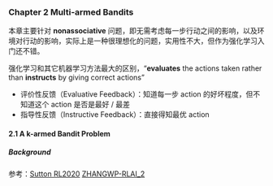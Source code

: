 ### Chapter 2  Multi-armed Bandits

本章主要针对 **nonassociative** 问题，即无需考虑每一步行动之间的影响，以及环境对行动的影响，实际上是一种很理想化的问题，实用性不大，但作为强化学习入门还不错。

强化学习和其它机器学习方法最大的区别，“**evaluates** the actions taken rather than **instructs** by giving correct actions”

- 评价性反馈（Evaluative Feedback）：知道每一步 action 的好坏程度，但不知道这个 action 是否是最好 / 最差
- 指导性反馈（Instructive Feedback）：直接得知最优 action

#### 2.1 A k-armed Bandit Problem

##### Background



参考：[Sutton RL2020](http://incompleteideas.net/sutton/book/RLbook2020.pdf)  [ZHANGWP-RLAI_2](https://www.zhangwp.com/notes/book-reading/RLAI/RLAI_2)